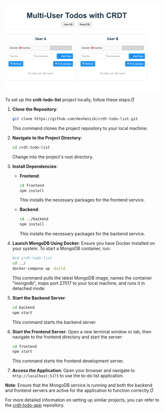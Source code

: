 ![img.png](img.png)

To set up the **crdt-todo-list** project locally, follow these steps:

1. **Clone the Repository**:
   ```bash
   git clone https://github.com/devheniik/crdt-todo-list.git
   ```
   This command clones the project repository to your local machine.

2. **Navigate to the Project Directory**:
   ```bash
   cd crdt-todo-list
   ```
   Change into the project's root directory.

3. **Install Dependencies**:

    - **Frontend**:
      ```bash
      cd frontend
      npm install
      ```
      This installs the necessary packages for the frontend service.

    - **Backend**:
      ```bash
      cd ../backend
      npm install
      ```
      This installs the necessary packages for the backend service.

4. **Launch MongoDB Using Docker**:
   Ensure you have Docker installed on your system. To start a MongoDB container, run:
   ```bash
   #cd crdt-todo-list
   cd ../
   docker-compose up -build
   ```
   This command pulls the latest MongoDB image, names the container "mongodb", maps port 27017 to your local machine, and runs it in detached mode.

5. **Start the Backend Server**:
   ```bash
   cd backend
   npm start
   ```
   This command starts the backend server.

6. **Start the Frontend Server**:
   Open a new terminal window or tab, then navigate to the frontend directory and start the server:
   ```bash
   cd frontend
   npm start
   ```
   This command starts the frontend development server.

7. **Access the Application**:
   Open your browser and navigate to `http://localhost:5173` to use the to-do list application.

**Note**: Ensure that the MongoDB service is running and both the backend and frontend servers are active for the application to function correctly.

For more detailed information on setting up similar projects, you can refer to the [crdt-todo-app](https://github.com/chtushar/crdt-todo-app) repository. 
